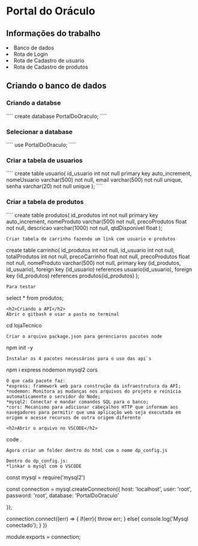 <h1>Portal do Oráculo</h1>

<h2>Informações do trabalho</h2>
<li>Banco de dados</li>
<li>Rota de Login</li>
<li>Rota de Cadastro de usuario</li>
<li>Rota de Cadastro de produtos</li>



<h2>Criando o banco de dados</h2>

<h3>Criando a databse</h3>
````
create database PortalDoOraculo;
````
<h3>Selecionar a database</h3>
````
use PortalDoOraculo;
````

<h3>Criar a tabela de usuarios</h3>
````
create table usuario(
    id_usuario int not null primary key auto_increment,
    nomeUsuario varchar(500) not null,
    email varchar(500) not null unique,
    senha varchar(20) not null unique
);
````
<h3>Criar a tabela de produtos</h3>
````
create table produtos(
    id_produtos int not null primary key auto_increment,
    nomeProduto varchar(500) not null,
    precoProdutos float not null,
    descricao varchar(1000) not null,
    qtdDisponivel float
);

````
Criar tabela de carrinho fazendo um link com usuario e produtos
````
create table carrinho(
    id_produtos int not null,
    id_usuario int not null,
    totalProdutos int not null,
    precoCarrinho float not null, 
    precoProdutos float not null,
    nomeProduto varchar(500) not null,
    primary key (id_produtos, id_usuario),
    foreign key (id_usuario) references usuario(id_usuario),
    foreign key (id_produtos) references produtos(id_produtos)
);
````
Para testar 
````
select * from produtos;
````
<h2>Criando a API</h2>
Abrir o gitbash e usar a pasta no terminal
````
cd lojaTecnico
````
Criar o arquivo package.json para gerenciaros pacotes node 
````
npm init -y
````
Instalar os 4 pacotes necessários para o uso das api`s
````
npm i express nodemon mysql2 cors
````
O que cada pacote faz:
*express: framework web para construção da infraestrutura da API;
*nodemon: Monitora as mudanças nos arquivos do projeto e reinicia automaticamente o servidor do Node;
*mysql2: Conectar e mandar comandos SQL para o banco;
*cors: Mecanismo para adicionar cabeçalhos HTTP que informam aos navegadores para permitir que uma aplicação web seja executada em origem e acesse recursos de outra origem diferente

<h2>Abrir o arquivo no VSCODE</h2>
````
code . 
````
Agora criar um folder dentro do html com o nome dp_config.js

Dentro do dp_config.js:
*linkar o mysql com o VSCODE
````
const mysql = require('mysql2')

const connection = mysql.createConnection({
host: 'localhost',
user: 'root',
password: 'root',
database: 'PortalDoOraculo'

});

connection.connect((err) => {
    if(err){
        throw err;
    } else{
        console.log('Mysql conectado');
    }
})

module.exports = connection;
````

